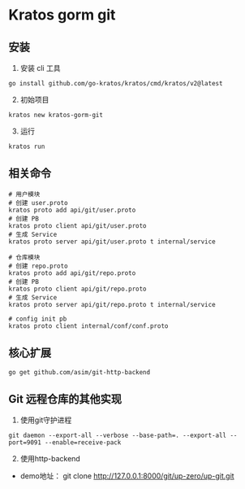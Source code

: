 # Kratos gorm git

## 安装
1. 安装 cli 工具
```shell
go install github.com/go-kratos/kratos/cmd/kratos/v2@latest 
```

2. 初始项目
```shell 
kratos new kratos-gorm-git
```

3. 运行
```shell
kratos run
```

## 相关命令
```shell
# 用户模块
# 创建 user.proto
kratos proto add api/git/user.proto
# 创建 PB
kratos proto client api/git/user.proto
# 生成 Service
kratos proto server api/git/user.proto t internal/service

# 仓库模块
# 创建 repo.proto
kratos proto add api/git/repo.proto
# 创建 PB
kratos proto client api/git/repo.proto
# 生成 Service
kratos proto server api/git/repo.proto t internal/service

# config init pb
kratos proto client internal/conf/conf.proto
```

## 核心扩展

```shell
go get github.com/asim/git-http-backend
```

## Git 远程仓库的其他实现
1. 使用git守护进程
```shell
git daemon --export-all --verbose --base-path=. --export-all --port=9091 --enable=receive-pack 
```

2. 使用http-backend
+ demo地址： git clone http://127.0.0.1:8000/git/up-zero/up-git.git
